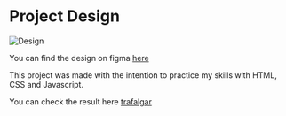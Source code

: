 # Project Design
![Design](/images/Project-design.svg)

You can find the design on figma [here](https://www.figma.com/file/1OKGRnnUiIUauQl678XOpV/Trafalgar-Landing-Page?type=design&node-id=0%3A1&mode=design&t=A1iG8mZa4kR81hOF-1)

This project was made with the intention to practice my skills with HTML, CSS and Javascript.

You can check the result here [trafalgar](https://trafalgar-seven.vercel.app/)